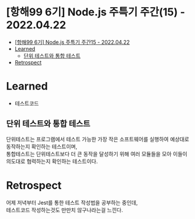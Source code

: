# [항해99 6기] Node.js 주특기 주간(15) - 2022.04.22

<!-- TOC -->

- [[항해99 6기] Node.js 주특기 주간15 - 2022.04.22](#%ED%95%AD%ED%95%B499-6%EA%B8%B0-nodejs-%EC%A3%BC%ED%8A%B9%EA%B8%B0-%EC%A3%BC%EA%B0%8415---20220422)
- [Learned](#learned)
  - [단위 테스트와 통합 테스트](#%EB%8B%A8%EC%9C%84-%ED%85%8C%EC%8A%A4%ED%8A%B8%EC%99%80-%ED%86%B5%ED%95%A9-%ED%85%8C%EC%8A%A4%ED%8A%B8)
- [Retrospect](#retrospect)

<!-- /TOC -->

# Learned
- 테스트코드

## 단위 테스트와 통합 테스트
단위테스트는 프로그램에서 테스트 가능한 가장 작은 소프트웨어를 실행하여 예상대로 동작하는지 확인하는 테스트이며,  
통합테스트는 단위테스트보다 더 큰 동작을 달성하기 위해 여러 모듈들을 모아 이들이 의도대로 협력하는지 확인하는 테스트이다.

# Retrospect
어제 저녁부터 Jest를 통한 테스트 작성법을 공부하는 중인데,  
테스트코드 작성하는것도 만만치 않구나라는걸 느낀다.
